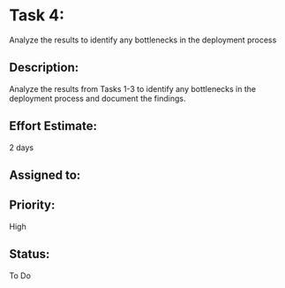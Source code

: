 # Task 4:
Analyze the results to identify any bottlenecks in the deployment process

## Description:
Analyze the results from Tasks 1-3 to identify any bottlenecks in the deployment process and document the findings.

## Effort Estimate:
2 days

## Assigned to:

## Priority: 
High

## Status:
To Do
